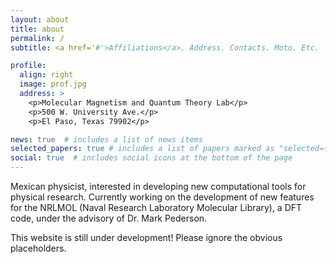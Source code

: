 ```yaml
---
layout: about
title: about
permalink: /
subtitle: <a href='#'>Affiliations</a>. Address. Contacts. Moto. Etc.

profile:
  align: right
  image: prof.jpg
  address: >
    <p>Molecular Magnetism and Quantum Theory Lab</p>
    <p>500 W. University Ave.</p>
    <p>El Paso, Texas 79902</p>

news: true  # includes a list of news items
selected_papers: true # includes a list of papers marked as "selected={true}"
social: true  # includes social icons at the bottom of the page
---
```


Mexican physicist, interested in developing new computational tools for physical research. 
Currently working on the development of new features for the NRLMOL (Naval Research Laboratory Molecular Library), a DFT code, under the advisory of Dr. Mark Pederson.

This website is still under development! Please ignore the obvious placeholders.
